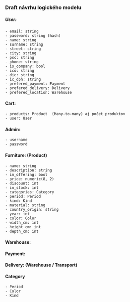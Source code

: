 ### Draft návrhu logického modelu

##### User:
    - email: string
	- password: string (hash)
	- name: string
	- surname: string
	- street: string
	- city: string
	- psc: string
	- phone: string
	- is_company: bool
	- ico: string
	- dic: string
	- ic_dph: string
	- prefered_payment: Payment
	- prefered_delivery: Delivery
	- prefered_location: Warehouse


#### Cart:
    - products: Product  (Many-to-many) aj počet produktov
    - user: User

#### Admin:
	- username
	- password

#### Furniture: (Product)
	- name: string
	- description: string
	- in_offering: bool
	- price: numeric(8, 2)
	- discount: int
	- in_stock: int
	- categories: Category
	- period: Period
	- kind: Kind
	- material: string
	- country_origin: string
	- year: int
	- color: Color
	- width_cm: int
	- height_cm: int
	- depth_cm: int

#### Warehouse:
#### Payment:
#### Delivery: (Warehouse / Transport)
#### Category
	- Period
	- Color
	- Kind
